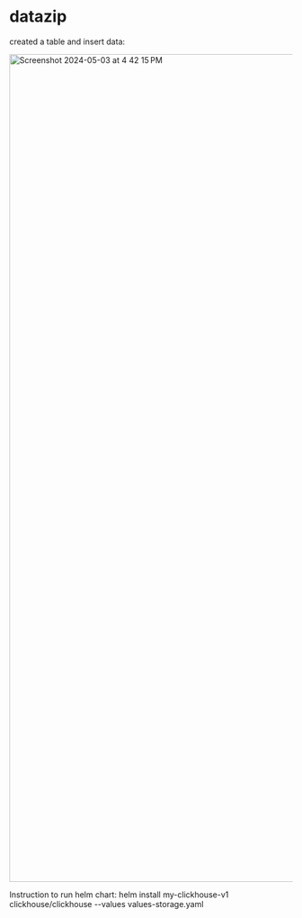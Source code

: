 # datazip


created a table and insert data:


<img width="1470" alt="Screenshot 2024-05-03 at 4 42 15 PM" src="https://github.com/basava1139/datazip/assets/106962015/7c6bed1c-305e-4888-a14d-fdb2e434b06b">

Instruction to run helm chart:
helm install my-clickhouse-v1 clickhouse/clickhouse --values values-storage.yaml
